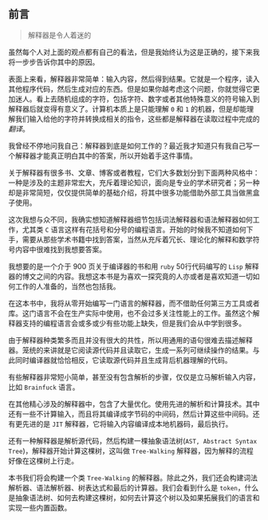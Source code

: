 ## 前言

> 解释器是令人着迷的

虽然每个人对上面的观点都有自己的看法，但是我始终认为这是正确的，接下来我将一步步告诉你其中的原因。

表面上来看，解释器非常简单：输入内容，然后得到结果。它就是一个程序，读入其他程序代码，然后生成对应的东西。但是如果你越考虑这个问题，你就觉得它更加迷人。看上去随机组成的字符，包括字符、数字或者其他特殊意义的符号输入到解释器后就变得有意义了。计算机本质上是只能理解 `0` 和 `1` 的机器，但是却能理解我们输入给他的字符并转换成相关的指令，这些都是解释器在读取过程中完成的*翻译*。

我曾经不停地问我自己：解释器到底是如何工作的？最近我才知道只有我自己写一个解释器才能真正明白其中的答案，所以开始着手这件事情。

关于解释器有很多书、文章、博客或者教程，它们大多数划分到下面两种风格中：一种是涉及的主题非常宏大，充斥着理论知识，面向是专业的学术研究者；另一种却是非常简短，仅仅提供简单的基础介绍，将其中很多功能借助外部工具当做黑盒子使用。

这次我想与众不同，我确实想知道解释器细节包括词法解释器和语法解释器如何工作，尤其类 `C` 语言这样有花括号和分号的编程语言。开始的时候我不知道如何下手，需要从那些学术书籍中找到答案，当然从充斥着冗长、理论化的解释和数学符号内容中很难找到我想要答案。

我想要的是一个介于 900 页关于编译器的书和用 `ruby` 50行代码编写的 `Lisp` 解释器的博文之间的内容。我想这本书是为喜欢一探究竟的人亦或者是喜欢知道一切如何工作的人准备的，当然也包括我。

在这本书中，我将从零开始编写一门语言的解释器，而不借助任何第三方工具或者库。这门语言不会在生产实际中使用，也不会过多关注性能上的工作。虽然这个解释器支持的编程语言会或多或少有些功能上缺失，但是我们会从中学到很多。

由于解释器种类繁多而且并没有很大的共性，所以用通用的语句很难去描述解释器。笼统的来讲就是它阅读源代码并且读取它，生成一系列可继续操作的结果。与此同时编译器就恰恰相反，它读取源代码并且生成背后机器理解的代码。

有些解释器非常短小简单，甚至没有包含解析的步骤，仅仅是立马解析输入内容，比如 `Brainfuck` 语言。

在其他精心涉及的解释器中，包含了大量优化。使用先进的解析和计算技术。其中还有一些不计算输入，而且将其编译成字节码的中间码，然后计算这些中间码。还有更先进的是 `JIT` 解释器，它将输入内容编译成本地机器码，最后执行。

还有一种解释器是解析源代码，然后构建一棵抽象语法树(`AST, Abstract Syntax Tree`)，解释器开始计算这棵树，这叫做 `Tree-Walking` 解释器，因为解释的流程好像在这棵树上行走。

本书我们将会构建一个类 `Tree-Walking` 的解释器。除此之外，我们还会构建词法解析器、语法解析器、树表达式和最后的计算器。我们会看到什么是 `token`，什么是抽象语法树、如何去构建这棵树，如何去计算这个树以及如果拓展我们的语言和实现一些内置函数。